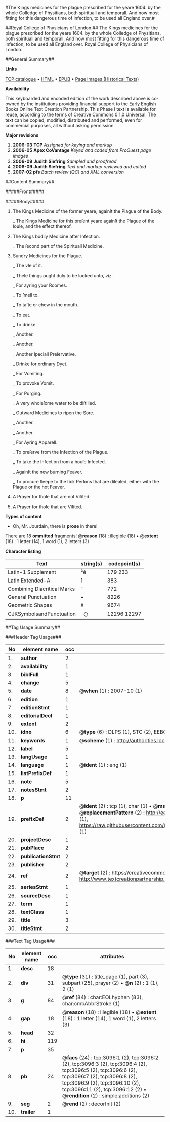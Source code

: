 #The Kings medicines for the plague prescribed for the yeare 1604. by the whole Colledge of Physitians, both spirituall and temporall. And now most fitting for this dangerous time of infection, to be used all England over.#

##Royal College of Physicians of London.##
The Kings medicines for the plague prescribed for the yeare 1604. by the whole Colledge of Physitians, both spirituall and temporall. And now most fitting for this dangerous time of infection, to be used all England over.
Royal College of Physicians of London.

##General Summary##

**Links**

[TCP catalogue](http://www.ota.ox.ac.uk/tcp/)  • 
[HTML](http://tei.it.ox.ac.uk/tcp/Texts-HTML/free/A06/A06291.html)  • 
[EPUB](http://tei.it.ox.ac.uk/tcp/Texts-EPUB/free/A06/A06291.epub) • 
[Page images (Historical Texts)](https://data.historicaltexts.jisc.ac.uk/view?pubId=eebo-99838708e&pageId=eebo-99838708e-3096-1)

**Availability**

This keyboarded and encoded edition of the
	       work described above is co-owned by the institutions
	       providing financial support to the Early English Books
	       Online Text Creation Partnership. This Phase I text is
	       available for reuse, according to the terms of Creative
	       Commons 0 1.0 Universal. The text can be copied,
	       modified, distributed and performed, even for
	       commercial purposes, all without asking permission.

**Major revisions**

1. __2006-03__ __TCP__ *Assigned for keying and markup*
1. __2006-05__ __Apex CoVantage__ *Keyed and coded from ProQuest page images*
1. __2006-09__ __Judith Siefring__ *Sampled and proofread*
1. __2006-09__ __Judith Siefring__ *Text and markup reviewed and edited*
1. __2007-02__ __pfs__ *Batch review (QC) and XML conversion*

##Content Summary##

#####Front#####

#####Body#####

1. The Kings Medicine of the former yeare, againſt the Plague of the Body.

    _ The Kings Medicine for this preſent yeare againſt the Plague of the ſoule, and the effect thereof.

1. The Kings bodily Medicine after Infection.

    _ The ſecond part of the Spirituall Medicine.

1. Sundry Medicines for the Plague.

    _ The vſe of it.

    _ Theſe things ought duly to be looked unto, viz.

    _ For ayring your Roomes.

    _ To ſmell to.

    _ To taſte or chew in the mouth.

    _ To eat.

    _ To drinke.

    _ Another.

    _ Another.

    _ Another ſpeciall Preſervative.

    _ Drinke for ordinary Dyet.

    _ For Vomiting.

    _ To provoke Vomit.

    _ For Purging.

    _ A very wholeſome water to be diſtilled.

    _ Outward Medicines to ripen the Sore.

    _ Another.

    _ Another.

    _ For Ayring Apparell.

    _ To preſerve from the Infection of the Plague.

    _ To take the Infection from a houſe Infected.

    _ Againſt the new burning Feaver.

    _ To procure ſleepe to the ſick Perſons that are diſeaſed, either with the Plague or the hot Feaver.

1. A Prayer for thoſe that are not Viſited.

1. A Prayer for thoſe that are Viſited.

**Types of content**

  * Oh, Mr. Jourdain, there is **prose** in there!

There are 18 **ommitted** fragments! 
 @__reason__ (18) : illegible (18)  •  @__extent__ (18) : 1 letter (14), 1 word (1), 2 letters (3)

**Character listing**


|Text|string(s)|codepoint(s)|
|---|---|---|
|Latin-1 Supplement|³é|179 233|
|Latin Extended-A|ſ|383|
|Combining             Diacritical Marks|̄|772|
|General Punctuation|•|8226|
|Geometric Shapes|◊|9674|
|CJKSymbolsandPunctuation|〈〉|12296 12297|

##Tag Usage Summary##

###Header Tag Usage###

|No|element name|occ|attributes|
|---|---|---|---|
|1.|__author__|2||
|2.|__availability__|1||
|3.|__biblFull__|1||
|4.|__change__|5||
|5.|__date__|8| @__when__ (1) : 2007-10 (1)|
|6.|__edition__|1||
|7.|__editionStmt__|1||
|8.|__editorialDecl__|1||
|9.|__extent__|2||
|10.|__idno__|6| @__type__ (6) : DLPS (1), STC (2), EEBO-CITATION (1), PROQUEST (1), VID (1)|
|11.|__keywords__|1| @__scheme__ (1) : http://authorities.loc.gov/ (1)|
|12.|__label__|5||
|13.|__langUsage__|1||
|14.|__language__|1| @__ident__ (1) : eng (1)|
|15.|__listPrefixDef__|1||
|16.|__note__|5||
|17.|__notesStmt__|2||
|18.|__p__|11||
|19.|__prefixDef__|2| @__ident__ (2) : tcp (1), char (1)  •  @__matchPattern__ (2) : ([0-9\-]+):([0-9IVX]+) (1), (.+) (1)  •  @__replacementPattern__ (2) : http://eebo.chadwyck.com/downloadtiff?vid=$1&page=$2 (1), https://raw.githubusercontent.com/textcreationpartnership/Texts/master/tcpchars.xml#$1 (1)|
|20.|__projectDesc__|1||
|21.|__pubPlace__|2||
|22.|__publicationStmt__|2||
|23.|__publisher__|2||
|24.|__ref__|2| @__target__ (2) : https://creativecommons.org/publicdomain/zero/1.0/ (1), http://www.textcreationpartnership.org/docs/. (1)|
|25.|__seriesStmt__|1||
|26.|__sourceDesc__|1||
|27.|__term__|1||
|28.|__textClass__|1||
|29.|__title__|3||
|30.|__titleStmt__|2||


###Text Tag Usage###

|No|element name|occ|attributes|
|---|---|---|---|
|1.|__desc__|18||
|2.|__div__|31| @__type__ (31) : title_page (1), part (3), subpart (25), prayer (2)  •  @__n__ (2) : 1 (1), 2 (1)|
|3.|__g__|84| @__ref__ (84) : char:EOLhyphen (83), char:cmbAbbrStroke (1)|
|4.|__gap__|18| @__reason__ (18) : illegible (18)  •  @__extent__ (18) : 1 letter (14), 1 word (1), 2 letters (3)|
|5.|__head__|32||
|6.|__hi__|119||
|7.|__p__|35||
|8.|__pb__|24| @__facs__ (24) : tcp:3096:1 (2), tcp:3096:2 (2), tcp:3096:3 (2), tcp:3096:4 (2), tcp:3096:5 (2), tcp:3096:6 (2), tcp:3096:7 (2), tcp:3096:8 (2), tcp:3096:9 (2), tcp:3096:10 (2), tcp:3096:11 (2), tcp:3096:12 (2)  •  @__rendition__ (2) : simple:additions (2)|
|9.|__seg__|2| @__rend__ (2) : decorInit (2)|
|10.|__trailer__|1||
